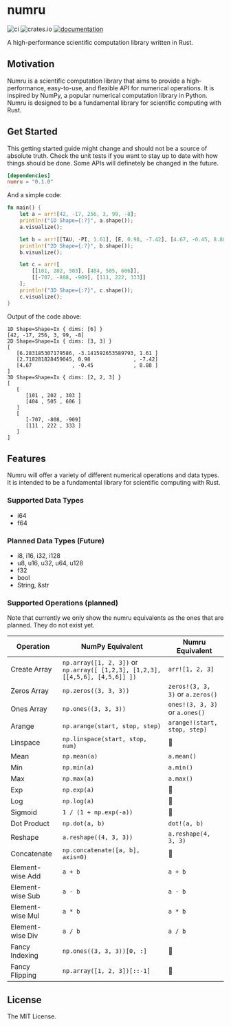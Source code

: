 # numru

![ci](https://img.shields.io/github/actions/workflow/status/mjovanc/numru/ci.yml?branch=main)
![crates.io](https://img.shields.io/crates/v/numru.svg)
[![documentation](https://img.shields.io/badge/docs-numru-blue?logo=rust)](https://docs.rs/numru/latest/)

A high-performance scientific computation library written in Rust.

## Motivation

Numru is a scientific computation library that aims to provide a high-performance, easy-to-use, and flexible API for numerical operations.
It is inspired by NumPy, a popular numerical computation library in Python. Numru is designed to be a fundamental library for scientific computing with Rust.

## Get Started

This getting started guide might change and should not be a source of absolute truth.
Check the unit tests if you want to stay up to date with how things should be done. Some APIs will definetely be changed in the future.

```toml
[dependencies]
numru = "0.1.0"
```

And a simple code:

```rust
fn main() {
    let a = arr![42, -17, 256, 3, 99, -8];
    println!("1D Shape={:?}", a.shape());
    a.visualize();

    let b = arr![[TAU, -PI, 1.61], [E, 0.98, -7.42], [4.67, -0.45, 8.88]];
    println!("2D Shape={:?}", b.shape());
    b.visualize();

    let c = arr![
        [[101, 202, 303], [404, 505, 606]],
        [[-707, -808, -909], [111, 222, 333]]
    ];
    println!("3D Shape={:?}", c.shape());
    c.visualize();
}
```

Output of the code above:

```shell
1D Shape=Shape=Ix { dims: [6] }
[42, -17, 256, 3, 99, -8]
2D Shape=Shape=Ix { dims: [3, 3] }
[
   [6.283185307179586, -3.141592653589793, 1.61 ]
   [2.718281828459045, 0.98              , -7.42]
   [4.67             , -0.45             , 8.88 ]
]
3D Shape=Shape=Ix { dims: [2, 2, 3] }
[
   [
      [101 , 202 , 303 ]
      [404 , 505 , 606 ]
   ]
   [
      [-707, -808, -909]
      [111 , 222 , 333 ]
   ]
]
```

## Features

Numru will offer a variety of different numerical operations and data types. It is intended to be a fundamental library for scientific computing with Rust.

### Supported Data Types

- i64
- f64

### Planned Data Types (Future)

- i8, i16, i32, i128
- u8, u16, u32, u64, u128
- f32
- bool
- String, &str

### Supported Operations (planned)

Note that currently we only show the numru equivalents as the ones that are planned. They do not exist yet.

| Operation            | NumPy Equivalent                     | Numru Equivalent             |
|----------------------|-------------------------------------|---------------------------------|
| Create Array         | `np.array([1, 2, 3])` or `np.array([ [1,2,3], [1,2,3], [[4,5,6], [4,5,6]] ])` | `arr![1, 2, 3]` |
| Zeros Array         | `np.zeros((3, 3, 3))`                  | `zeros!(3, 3, 3)` or `a.zeros()`            |
| Ones Array          | `np.ones((3, 3, 3))`                   | `ones!(3, 3, 3)` or `a.ones()`             |
| Arange             | `np.arange(start, stop, step)`      | `arange!(start, stop, step)` |
| Linspace           | `np.linspace(start, stop, num)`     | 🚧 |
| Mean               | `np.mean(a)`                        | `a.mean()`                 |
| Min                | `np.min(a)`                         | `a.min()`                   |
| Max                | `np.max(a)`                         | `a.max()`                   |
| Exp                | `np.exp(a)`                         | 🚧                   |
| Log                | `np.log(a)`                         | 🚧                   |
| Sigmoid            | `1 / (1 + np.exp(-a))`              | 🚧               |
| Dot Product        | `np.dot(a, b)`                      | `dot!(a, b)`                |
| Reshape           | `a.reshape((4, 3, 3))`                 | `a.reshape(4, 3, 3)`            |
| Concatenate        | `np.concatenate([a, b], axis=0)`     | 🚧 |
| Element-wise Add   | `a + b`                             | `a + b`                         |
| Element-wise Sub   | `a - b`                             | `a - b`                        |
| Element-wise Mul   | `a * b`                             | `a * b`                         |
| Element-wise Div   | `a / b`                             | `a / b`                        |
| Fancy Indexing     | `np.ones((3, 3, 3))[0, :]`             | 🚧         |
| Fancy Flipping     | `np.array([1, 2, 3])[::-1]`          | 🚧      |

## License

The MIT License.
